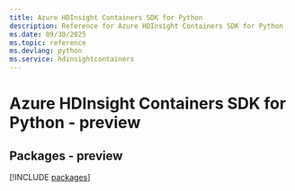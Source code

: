 ```yaml
---
title: Azure HDInsight Containers SDK for Python
description: Reference for Azure HDInsight Containers SDK for Python
ms.date: 09/30/2025
ms.topic: reference
ms.devlang: python
ms.service: hdinsightcontainers
---
```

# Azure HDInsight Containers SDK for Python - preview
## Packages - preview
[!INCLUDE [packages](hdinsight-containers-index.md)]